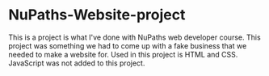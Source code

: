 # NuPaths-Website-project
 This is a project is what I've done with NuPaths web developer course. This project was something we had to come up with a fake business that we needed to make a website for.
Used in this project is HTML and CSS. JavaScript was not added to this project. 
